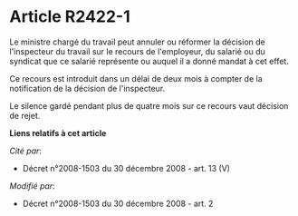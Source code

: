 # Article R2422-1

Le ministre chargé du travail peut annuler ou réformer la décision de l'inspecteur du travail sur le recours de l'employeur,
du salarié ou du syndicat que ce salarié représente ou auquel il a donné mandat à cet effet.

Ce recours est introduit dans un délai de deux mois à compter de la notification de la décision de l'inspecteur.

Le silence gardé pendant plus de quatre mois sur ce recours vaut décision de rejet.

**Liens relatifs à cet article**

_Cité par_:

  - Décret n°2008-1503 du 30 décembre 2008 - art. 13 (V)

_Modifié par_:

  - Décret n°2008-1503 du 30 décembre 2008 - art. 2
